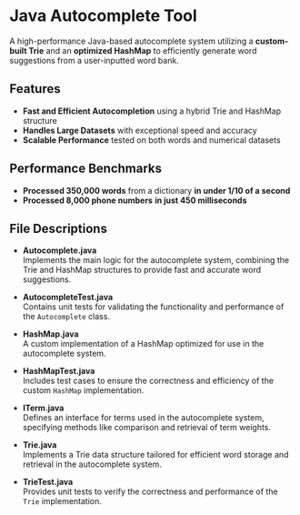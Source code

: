 # Java Autocomplete Tool

A high-performance Java-based autocomplete system utilizing a **custom-built Trie** and an **optimized HashMap** to efficiently generate word suggestions from a user-inputted word bank.

## Features

- **Fast and Efficient Autocompletion** using a hybrid Trie and HashMap structure  
- **Handles Large Datasets** with exceptional speed and accuracy  
- **Scalable Performance** tested on both words and numerical datasets  

## Performance Benchmarks

- **Processed 350,000 words** from a dictionary **in under 1/10 of a second**  
- **Processed 8,000 phone numbers** **in just 450 milliseconds**  

## File Descriptions

- **Autocomplete.java**  
  Implements the main logic for the autocomplete system, combining the Trie and HashMap structures to provide fast and accurate word suggestions.

- **AutocompleteTest.java**  
  Contains unit tests for validating the functionality and performance of the `Autocomplete` class.

- **HashMap.java**  
  A custom implementation of a HashMap optimized for use in the autocomplete system.

- **HashMapTest.java**  
  Includes test cases to ensure the correctness and efficiency of the custom `HashMap` implementation.

- **ITerm.java**  
  Defines an interface for terms used in the autocomplete system, specifying methods like comparison and retrieval of term weights.

- **Trie.java**  
  Implements a Trie data structure tailored for efficient word storage and retrieval in the autocomplete system.

- **TrieTest.java**  
  Provides unit tests to verify the correctness and performance of the `Trie` implementation.
